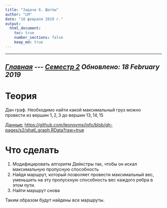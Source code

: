 ```yaml
---
title: "Задача 6. Шатлы"
author: "LM"
date: "18 февраля 2019 г."
output: 
  html_document:
    toc: true
    number_sections: false
    keep_md: true
---
```

----------------------
*[Главная](http://leonovmx.github.io/info/index.html) --- [Семестр 2](./index/html)*
*Обновлено: 18 February 2019*
----------------------

# Теория
    
Дан граф. Необходимо найти какой максимальный груз можно провести 
из вершин $1, 2, 3$ до вершин $13, 14, 15$

[Данные:](https://github.com/leonovmx/info/blob/gh-pages/s2/shatl_graph.RData?raw=true) https://github.com/leonovmx/info/blob/gh-pages/s2/shatl_graph.RData?raw=true

# Что сделать

1) Модифицировать алгоритм Дейкстры так, чтобы он искал максимальную пропусную способность
2) Найдя маршрут, который позволяет провести максимальный вес, уменьшить 
на эту пропускную способность вес каждого ребра в этом пути.
3) Найти маршрут снова

Таким образом будут найдены все  маршруты.
